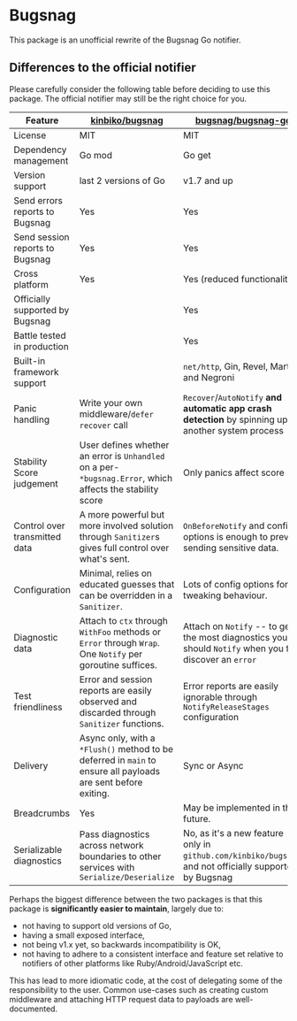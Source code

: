 # Bugsnag

This package is an unofficial rewrite of the Bugsnag Go notifier.

## Differences to the official notifier

Please carefully consider the following table before deciding to use this package.
The official notifier may still be the right choice for you.

| Feature                         | [kinbiko/bugsnag][this-repo]                                                                                  | [bugsnag/bugsnag-go][official-repo]                                                                      |
| ------------------------------- | ------------------------------------------------------------------------------------------------------------- | -------------------------------------------------------------------------------------------------------- |
| License                         | MIT                                                                                                           | MIT                                                                                                      |
| Dependency management           | Go mod                                                                                                        | Go get                                                                                                   |
| Version support                 | last 2 versions of Go                                                                                         | v1.7 and up                                                                                              |
| Send errors reports to Bugsnag  | Yes                                                                                                           | Yes                                                                                                      |
| Send session reports to Bugsnag | Yes                                                                                                           | Yes                                                                                                      |
| Cross platform                  | Yes                                                                                                           | Yes (reduced functionality)                                                                              |
| Officially supported by Bugsnag |                                                                                                               | Yes                                                                                                      |
| Battle tested in production     |                                                                                                               | Yes                                                                                                      |
| Built-in framework support      |                                                                                                               | `net/http`, Gin, Revel, Martini, and Negroni                                                             |
| Panic handling                  | Write your own middleware/`defer recover` call                                                                | `Recover`/`AutoNotify` **and automatic app crash detection** by spinning up another system process       |
| Stability Score judgement       | User defines whether an error is `Unhandled` on a per-`*bugsnag.Error`, which affects the stability score     | Only panics affect score                                                                                 |
| Control over transmitted data   | A more powerful but more involved solution through `Sanitizer`s gives full control over what's sent.          | `OnBeforeNotify` and config options is enough to prevent sending sensitive data.                         |
| Configuration                   | Minimal, relies on educated guesses that can be overridden in a `Sanitizer`.                                  | Lots of config options for tweaking behaviour.                                                           |
| Diagnostic data                 | Attach to `ctx` through `WithFoo` methods or `Error` through `Wrap`. One `Notify` per goroutine suffices.     | Attach on `Notify` -- to get the most diagnostics you should `Notify` when you first discover an `error` |
| Test friendliness               | Error and session reports are easily observed and discarded through `Sanitizer` functions.                    | Error reports are easily ignorable through `NotifyReleaseStages` configuration                           |
| Delivery                        | Async only, with a `*Flush()` method to be deferred in `main` to ensure all payloads are sent before exiting. | Sync or Async                                                                                            |
| Breadcrumbs                     | Yes                                                                                                           | May be implemented in the future.                                                                        |
| Serializable diagnostics        | Pass diagnostics across network boundaries to other services with `Serialize/Deserialize`                     | No, as it's a new feature only in `github.com/kinbiko/bugsnag`, and not officially supported by Bugsnag  |

Perhaps the biggest difference between the two packages is that this package is **significantly easier to maintain**, largely due to:

- not having to support old versions of Go,
- having a small exposed interface,
- not being v1.x yet, so backwards incompatibility is OK,
- not having to adhere to a consistent interface and feature set relative to notifiers of other platforms like Ruby/Android/JavaScript etc.

This has lead to more idiomatic code, at the cost of delegating some of the responsibility to the user.
Common use-cases such as creating custom middleware and attaching HTTP request data to payloads are well-documented.

[official-repo]: https://github.com/bugsnag/bugsnag-go
[this-repo]: https://github.com/kinbiko/bugsnag
